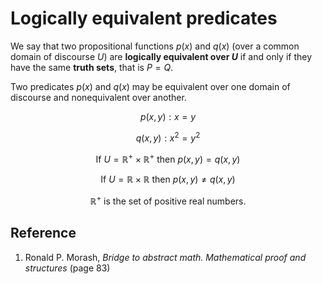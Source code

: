 # Logically equivalent predicates

We say that two propositional functions $p(x)$ and $q(x)$ (over a common domain of discourse $U$) are **logically equivalent over $U$** if and only if they have the same **truth sets**, that is $P = Q$.

Two predicates $p(x)$ and $q(x)$ may be equivalent over one domain of discourse and nonequivalent over another.

$$
p(x, y): x = y
$$

$$
q(x, y): x^2 = y^2
$$

$$
\text{ If }
U = \mathbb{R}^+ \times \mathbb{R}^+
\text{ then }
p(x, y) = q(x, y)
$$

$$
\text{ If }
U = \mathbb{R} \times \mathbb{R}
\text{ then }
p(x, y) \neq q(x, y)
$$

$$
\mathbb{R}^+
\text{ is the set of positive real numbers.}
$$

## Reference

1. Ronald P. Morash, *Bridge to abstract math. Mathematical proof and structures* (page 83)